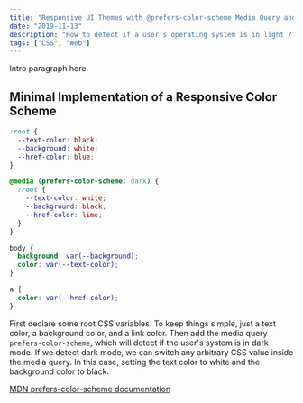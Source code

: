 ```yaml
---
title: "Responsive UI Themes with @prefers-color-scheme Media Query and CSS Variables"
date: "2019-11-13"
description: "How to detect if a user's operating system is in light / dark mode and present a themed UI, without any JavaScript."
tags: ["CSS", "Web"]
---
```


<!-- LOOPED VIDEO / GIF HERE  -->
<!-- INTRO PARAGRAPH TEXT HERE -->

Intro paragraph here.

## Minimal Implementation of a Responsive Color Scheme

```css
:root {
  --text-color: black;
  --background: white;
  --href-color: blue;
}

@media (prefers-color-scheme: dark) {
  :root {
    --text-color: white;
    --background: black;
    --href-color: lime;
  }
}

body {
  background: var(--background);
  color: var(--text-color);
}

a {
  color: var(--href-color);
}
```

First declare some root CSS variables. To keep things simple, just a text color, a background color, and a link color. Then add the media query `prefers-color-scheme`, which will detect if the user's system is in dark mode. If we detect dark mode, we can switch any arbitrary CSS value inside the media query. In this case, setting the text color to white and the background color to black.

[MDN prefers-color-scheme documentation](https://developer.mozilla.org/en-US/docs/Web/CSS/@media/prefers-color-scheme)
